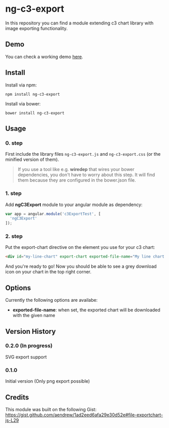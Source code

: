 # ng-c3-export

In this repository you can find a module extending c3 chart library with image exporting functionality.

## Demo
You can check a working demo [here](https://ngc3export.firebaseapp.com/).

## Install

Install via npm: 

```
npm install ng-c3-export
```

Install via bower: 

```
bower install ng-c3-export
```

## Usage

### 0. step

First include the library files `ng-c3-export.js` and `ng-c3-export.css` (or the minified version of them). 

> If you use a tool like e.g. **wiredep** that wires your bower dependencies, you don't have to worry about this step.
> It will find them because they are configured in the bower.json file.

### 1. step 

Add **ngC3Export** module to your angular module as dependency:

```javascript
var app = angular.module('c3ExportTest', [
  'ngC3Export'
]);
```

### 2. step

Put the export-chart directive on the element you use for your c3 chart:

```html
<div id="my-line-chart" export-chart exported-file-name="My line chart exported"></div>
```

And you're ready to go! Now you should be able to see a grey download icon on your chart in the top right corner.

## Options

Currently the following options are availabe:

* **exported-file-name**: when set, the exported chart will be downloaded with the given name

## Version History

### 0.2.0 (In progress)
SVG export support

### 0.1.0
Initial version (Only png export possible)

## Credits
This module was built on the following Gist: https://gist.github.com/aendrew/1ad2eed6afa29e30d52e#file-exportchart-js-L29
